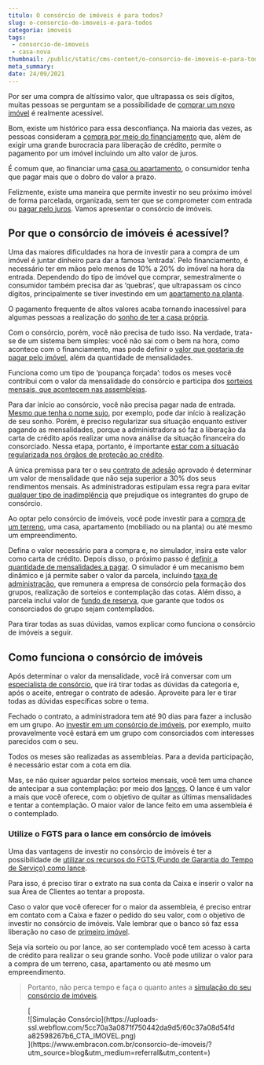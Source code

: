 ```yaml
---
titulo: O consórcio de imóveis é para todos?
slug: o-consorcio-de-imoveis-e-para-todos
categoria: imoveis
tags:
 - consorcio-de-imoveis
 - casa-nova
thumbnail: /public/static/cms-content/o-consorcio-de-imoveis-e-para-todos.jpg
meta_summary: 
date: 24/09/2021
---
```

Por ser uma compra de altíssimo valor, que ultrapassa os seis dígitos, muitas pessoas se perguntam se a possibilidade de [comprar um novo imóvel](https://www.embracon.com.br/blog/hora-certa-comprar-imovel) é realmente acessível.

Bom, existe um histórico para essa desconfiança. Na maioria das vezes, as pessoas consideram a [compra por meio do financiamento](https://www.embracon.com.br/blog/entenda-quais-sao-as-6-maiores-desvantagens-do-financiamento) que, além de exigir uma grande burocracia para liberação de crédito, permite o pagamento por um imóvel incluindo um alto valor de juros.

É comum que, ao financiar uma [casa ou apartamento](https://www.embracon.com.br/blog/casa-ou-apartamento-qual-a-melhor-escolha-para-voce), o consumidor tenha que pagar mais que o dobro do valor a prazo.

Felizmente, existe uma maneira que permite investir no seu próximo imóvel de forma parcelada, organizada, sem ter que se comprometer com entrada ou [pagar pelo juros](https://www.embracon.com.br/blog/consorcio-nao-tem-juros-entenda). Vamos apresentar o consórcio de imóveis.

Por que o consórcio de imóveis é acessível? 
--------------------------------------------

Uma das maiores dificuldades na hora de investir para a compra de um imóvel é juntar dinheiro para dar a famosa ‘entrada’. Pelo financiamento, é necessário ter em mãos pelo menos de 10% a 20% do imóvel na hora da entrada. Dependendo do tipo de imóvel que comprar, semestralmente o consumidor também precisa dar as ‘quebras’, que ultrapassam os cinco dígitos, principalmente se tiver investindo em um [apartamento na planta](https://www.embracon.com.br/blog/saiba-como-comprar-apartamento-na-planta-com-consorcio).

O pagamento frequente de altos valores acaba tornando inacessível para algumas pessoas a realização do [sonho de ter a casa própria](https://www.embracon.com.br/blog/como-conquistar-a-estabilidade-da-casa-propria).

Com o consórcio, porém, você não precisa de tudo isso. Na verdade, trata-se de um sistema bem simples: você não sai com o bem na hora, como acontece com o financiamento, mas pode definir o [valor que gostaria de pagar pelo imóvel](https://www.embracon.com.br/blog/e-possivel-quitar-o-financiamento-imobiliario-com-o-consorcio), além da quantidade de mensalidades.

Funciona como um tipo de ‘poupança forçada’: todos os meses você contribui com o valor da mensalidade do consórcio e participa dos [sorteios mensais, que acontecem nas assembleias](https://www.embracon.com.br/blog/assembleia-de-consorcio-como-funciona).

Para dar início ao consórcio, você não precisa pagar nada de entrada. [Mesmo que tenha o nome sujo](https://www.embracon.com.br/blog/afinal-posso-fazer-um-consorcio-mesmo-com-o-nome-sujo), por exemplo, pode dar início à realização de seu sonho. Porém, é preciso regularizar sua situação enquanto estiver pagando as mensalidades, porque a administradora só faz a liberação da carta de crédito após realizar uma nova análise da situação financeira do consorciado. Nessa etapa, portanto, é importante [estar com a situação regularizada nos órgãos de proteção ao crédito](https://www.embracon.com.br/blog/saiba-o-que-fazer-para-limpar-o-nome).

A única premissa para ter o seu [contrato de adesão](https://www.embracon.com.br/blog/saiba-o-que-avaliar-antes-de-assinar-um-contrato-de-consorcio) aprovado é determinar um valor de mensalidade que não seja superior a 30% dos seus rendimentos mensais. As administradoras estipulam essa regra para evitar [qualquer tipo de inadimplência](https://www.embracon.com.br/blog/nao-consigo-pagar-meu-consorcio-e-agora) que prejudique os integrantes do grupo de consórcio.

Ao optar pelo consórcio de imóveis, você pode investir para a [compra de um terreno](https://www.embracon.com.br/blog/comprar-um-terreno-veja-em-quais-situacoes-vale-a-pena), uma casa, apartamento (mobiliado ou na planta) ou até mesmo um empreendimento.

Defina o valor necessário para a compra e, no simulador, insira este valor como carta de crédito. Depois disso, o próximo passo é [definir a quantidade de mensalidades a pagar](https://www.embracon.com.br/blog/como-calcular-as-parcelas-no-consorcio). O simulador é um mecanismo bem dinâmico e já permite saber o valor da parcela, incluindo [taxa de administração](https://www.embracon.com.br/blog/como-funciona-a-taxa-de-administracao-de-um-consorcio), que remunera a empresa de consórcio pela formação dos grupos, realização de sorteios e contemplação das cotas. Além disso, a parcela inclui valor de [fundo de reserva](https://www.embracon.com.br/blog/entenda-como-funciona-a-devolucao-do-fundo-de-reserva), que garante que todos os consorciados do grupo sejam contemplados.

Para tirar todas as suas dúvidas, vamos explicar como funciona o consórcio de imóveis a seguir.

Como funciona o consórcio de imóveis 
-------------------------------------

Após determinar o valor da mensalidade, você irá conversar com um [especialista de consórcio](https://www.embracon.com.br/blog/tudo-o-que-voce-precisa-saber-sobre-a-importancia-de-um-consultor-de-consorcio), que irá tirar todas as dúvidas da categoria e, após o aceite, entregar o contrato de adesão. Aproveite para ler e tirar todas as dúvidas específicas sobre o tema.

Fechado o contrato, a administradora tem até 90 dias para fazer a inclusão em um grupo. Ao [investir em um consórcio de imóveis](https://www.embracon.com.br/blog/consorcio-de-imoveis-vale-a-pena), por exemplo, muito provavelmente você estará em um grupo com consorciados com interesses parecidos com o seu.

Todos os meses são realizadas as assembleias. Para a devida participação, é necessário estar com a cota em dia.

Mas, se não quiser aguardar pelos sorteios mensais, você tem uma chance de antecipar a sua contemplação: por meio dos [lances](https://www.embracon.com.br/blog/como-funcionam-os-tipos-de-lances-no-consorcio). O lance é um valor a mais que você oferece, com o objetivo de quitar as últimas mensalidades e tentar a contemplação. O maior valor de lance feito em uma assembleia é o contemplado.

### Utilize o FGTS para o lance em consórcio de imóveis 

Uma das vantagens de investir no consórcio de imóveis é ter a possibilidade de [utilizar os recursos do FGTS (Fundo de Garantia do Tempo de Serviço) como lance](https://www.embracon.com.br/blog/5-passos-para-voce-usar-o-fgts-no-consorcio-imobiliario).

Para isso, é preciso tirar o extrato na sua conta da Caixa e inserir o valor na sua Área de Clientes ao tentar a proposta.

Caso o valor que você oferecer for o maior da assembleia, é preciso entrar em contato com a Caixa e fazer o pedido do seu valor, com o objetivo de investir no consórcio de imóveis. Vale lembrar que o banco só faz essa liberação no caso de [primeiro imóvel](https://www.embracon.com.br/blog/qual-a-melhor-forma-de-comprar-o-primeiro-imovel).

Seja via sorteio ou por lance, ao ser contemplado você tem acesso à carta de crédito para realizar o seu grande sonho. Você pode utilizar o valor para a compra de um terreno, casa, apartamento ou até mesmo um empreendimento.

> Portanto, não perca tempo e faça o quanto antes a [simulação do seu consórcio de imóveis](https://www.embracon.com.br/consorcio-de-imoveis).

<figure class="w-richtext-figure-type-image w-richtext-align-center">[<div>![Simulação Consórcio](https://uploads-ssl.webflow.com/5cc70a3a0871f750442da9d5/60c37a08d54fda82598267b6_CTA_IMOVEL.png)</div>](https://www.embracon.com.br/consorcio-de-imoveis/?utm_source=blog&utm_medium=referral&utm_content=)</figure>
